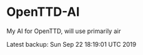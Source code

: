 # OpenTTD-AI
My AI for OpenTTD, will use primarily air

Latest backup: Sun Sep 22 18:19:01 UTC 2019

